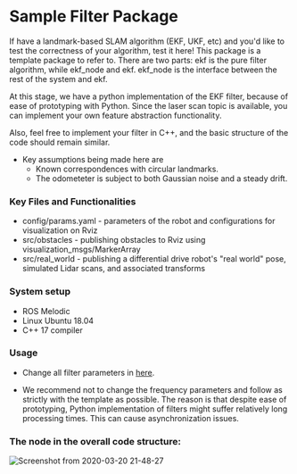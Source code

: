 # Sample Filter Package

If have a landmark-based SLAM algorithm (EKF, UKF, etc) and you'd like to test the correctness of your algorithm,
test it here! This package is a template package to refer to. There are two parts: ekf is the pure filter algorithm, while ekf_node and ekf. ekf_node is 
the interface between the rest of the system and ekf. 

At this stage, we have a python implementation of the EKF filter, because of ease of prototyping with Python.
Since the laser scan topic is available,  you can implement your own feature abstraction functionality. 

Also, feel free to implement your filter in C++, and the basic structure of the code should remain similar.  

- Key assumptions being made here are 
    - Known correspondences with circular landmarks. 
    - The odometeter is subject to both Gaussian noise and a steady drift. 

### Key Files and Functionalities
- config/params.yaml - parameters of the robot and configurations for visualization on Rviz  
- src/obstacles - publishing obstacles to Rviz using visualization_msgs/MarkerArray
- src/real_world - publishing a differential drive robot's "real world" pose, simulated Lidar scans, and associated transforms 

### System setup

- ROS Melodic 
- Linux Ubuntu 18.04
- C++ 17 compiler

### Usage
- Change all filter parameters in [here](../real_world/config/params.yaml).

- We recommend not to change the frequency parameters and follow as strictly with the template as possible. The reason 
is that despite ease of prototyping, Python implementation of filters might suffer relatively long processing times. This 
can cause asynchronization issues. 

### The node in the overall code structure: 
![Screenshot from 2020-03-20 21-48-27](https://user-images.githubusercontent.com/39393023/77217969-8ee29580-6af4-11ea-944e-6bc206f8f3e4.png)
